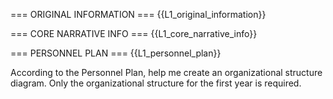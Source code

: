 === ORIGINAL INFORMATION ===
{{L1_original_information}}

=== CORE NARRATIVE INFO ===
{{L1_core_narrative_info}}

=== PERSONNEL PLAN ===
{{L1_personnel_plan}}

According to the Personnel Plan, help me create an organizational structure diagram. Only the organizational structure for the first year is required.